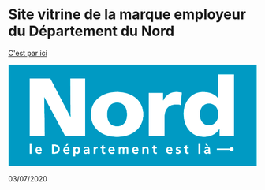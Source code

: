 # Site vitrine de la marque employeur du Département du Nord

[C'est par ici](https://marque.lenord.fr/)

![alt text](https://github.com/LJ59/lamarque/blob/master/img/Logo-Nord.png "Logo du Département du Nord")

03/07/2020

